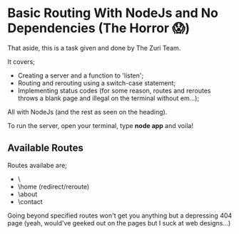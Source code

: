 # Basic Routing With NodeJs and No Dependencies (The Horror 😱)

That aside, this is a task given and done by The Zuri Team.

It covers;

- Creating a server and a function to 'listen';
- Routing and rerouting using a switch-case statement;
- Implementing status codes (for some reason, routes and reroutes throws a blank page and illegal on the terminal without em...);

All with NodeJs (and the rest as seen on the heading).

To run the server, open your terminal, type **node app** and voila!

## Available Routes

Routes availabe are;

- \
- \home (redirect/reroute)
- \about
- \contact

Going beyond specified routes won't get you anything but a depressing 404 page (yeah, would've geeked out on the pages but I suck at web designs...)
